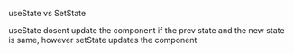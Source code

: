 useState vs SetState

useState dosent update the component if the prev state and the new state is same, however setState updates the component
